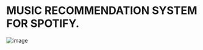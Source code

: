 # MUSIC RECOMMENDATION SYSTEM FOR SPOTIFY. 
![image](https://github.com/user-attachments/assets/994be4f6-f629-4efe-8c2c-514cae0e556a)

